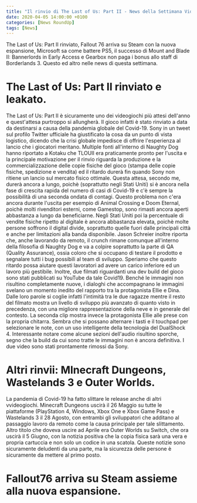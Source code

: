 ```yaml
---
title: "Il rinvio di The Last of Us: Part II - News della Settimana Videoludica #2"
date: 2020-04-05 14:00:00 +0100
categories: [News RoundUp]
tags: [News]
---
```


The Last of Us: Part II rinviato, Fallout 76 arriva su Steam con la nuova espansione, Microsoft sa come battere PS5, il successo di Mount and Blade II: Bannerlords in Early Access e Gearbox non paga i bonus allo staff di Borderlands 3.
Questo ed altro nelle news di questa settimana.

# The Last of Us: Part II rinviato e leakato.

The Last of Us: Part II è sicuramente uno dei videogiochi più attesi dell'anno e quest'attesa purtroppo si allungherà. 
Il gioco infatti è stato rinviato a data da destinarsi a causa della pandemia globale del Covid-19.
Sony in un tweet sul profilo Twitter ufficiale ha giustificato la cosa da un punto di vista logistico, dicendo che la crisi globale impedisce di offrire l'esperienza al lancio che i giocatori meritano.
Multiple fonti all'interno di Naughty Dog hanno riportato a Kotaku che TLOUII era praticamente pronto per l'uscita e la principale motivazione per il rinvio riguarda la produzione e la commercializzazione delle copie fisiche del gioco (stampa delle copie fisiche, spedizione e vendita) ed il ritardo durerà fin quando Sony non ritiene un lancio sul mercato fisico ottimale.
Questa attesa, secondo me, durerà ancora a lungo, poichè (soprattutto negli Stati Uniti) si è ancora nella fase di crescita rapida del numero di casi di Covid-19 e c'è sempre la possibilità di una seconda ondata di contagi.
Questo problema non c'era ancora durante l'uscita per esempio di Animal Crossing e Doom Eternal, poichè molti rivenditori esterni, come Gamestop, sono rimasti ancora aperti abbastanza a lungo da beneficiarne. 
Negli Stati Uniti poi la percentuale di vendite fisiche ripetto al digitale è ancora abbastanza elevata, poichè molte persone soffrono il digital divide, soprattutto quelle fuori dalle principali città e anche per limitazioni alla banda disponibile.
Jason Schreier inoltre riporta che, anche lavorando da remoto, il crunch rimane comunque all'interno della filosofia di Naughty Dog e va a colpire soprattutto la parte di QA (Quality Assurance), ossia coloro che si occupano di testare il prodotto e segnalare tutti i bug possibili al team di sviluppo. Speriamo che questo ritardo possa aiutare questi lavoratori ad avere un carico inferiore ed un lavoro più gestibile.
Inoltre, due filmati riguardanti una dev build del gioco sono stati pubblicati su YouTube da tale Covid19. Benché le immagini non risultino completamente nuove, i dialoghi che accompagnano le immagini svelano un momento inedito del rapporto tra la protagonista Ellie e Dina. Dalle loro parole si coglie infatti l'intimità tra le due ragazze mentre il resto del filmato mostra un livello di sviluppo più avanzato di quanto visto in precedenza, con una migliore rappresentazione della neve e in generale del contesto.
La seconda clip mostra invece la protagonista Ellie alle prese con la propria chitarra. Sembra che si possano alternare i tasti e il touchpad per selezionare le note, con un uso intelligente della tecnologia del DualShock 4. Interessante notare come alcune sezioni dell'audio risultino sporche, segno che la build da cui sono tratte le immagini non è ancora definitiva.
I due video sono stati prontamente rimossi da Sony.


# Altri rinvii: MInecraft Dungeons, Wastelands 3 e Outer Worlds.

La pandemia di Covid-19 ha fatto slittare le release anche di altri vvideogiochi.
Minecraft Dungeons uscirà il 26 Maggio su tutte le piattaforme (PlayStation 4, Windows, Xbox One e Xbox Game Pass) e Wastelands 3 il 28 Agosto, con entrambi gli sviluppatori che additano al passaggio lavoro da remoto come la causa principale per tale slittamento.
Altro titolo che doveva uscire ad Aprile era Outer Worlds su Switch, che ora uscirà il 5 Giugno, con la notizia positiva che la copia fisica sarà una vera e propria cartuccia e non solo un codice in una scatola.
Queste notizie sono sicuramente deludenti da una parte, ma la sicurezza delle persone è sicuramente da mettere al primo posto. 


# Fallout76 arriva su Steam assieme alla nuova espansione.


# 

